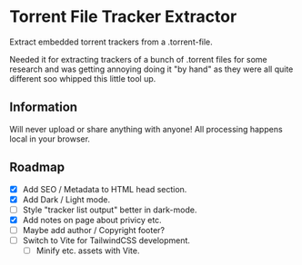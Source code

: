 # Torrent File Tracker Extractor

Extract embedded torrent trackers from a .torrent-file.

Needed it for extracting trackers of a bunch of .torrent files for some research and was getting annoying doing it "by hand" as they were all quite different soo whipped this little tool up.

## Information

Will never upload or share anything with anyone! All processing happens local in your browser.

## Roadmap

- [X] Add SEO / Metadata to HTML head section.
- [X] Add Dark / Light mode.
- [ ] Style "tracker list output" better in dark-mode.
- [X] Add notes on page about privicy etc.
- [ ] Maybe add author / Copyright footer?
- [ ] Switch to Vite for TailwindCSS development.
  - [ ] Minify etc. assets with Vite.
